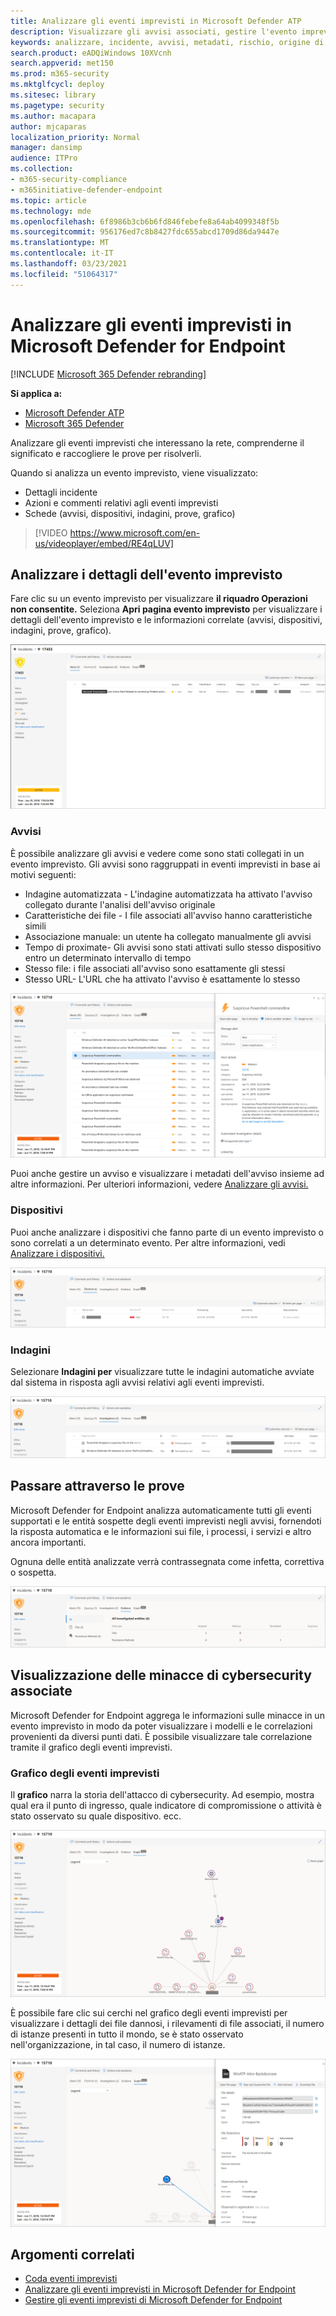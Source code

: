 ```yaml
---
title: Analizzare gli eventi imprevisti in Microsoft Defender ATP
description: Visualizzare gli avvisi associati, gestire l'evento imprevisto e visualizzare i metadati degli avvisi per analizzare un evento imprevisto
keywords: analizzare, incidente, avvisi, metadati, rischio, origine di rilevamento, dispositivi interessati, modelli, correlazione
search.product: eADQiWindows 10XVcnh
search.appverid: met150
ms.prod: m365-security
ms.mktglfcycl: deploy
ms.sitesec: library
ms.pagetype: security
ms.author: macapara
author: mjcaparas
localization_priority: Normal
manager: dansimp
audience: ITPro
ms.collection:
- m365-security-compliance
- m365initiative-defender-endpoint
ms.topic: article
ms.technology: mde
ms.openlocfilehash: 6f8986b3cb6b6fd846febefe8a64ab4099348f5b
ms.sourcegitcommit: 956176ed7c8b8427fdc655abcd1709d86da9447e
ms.translationtype: MT
ms.contentlocale: it-IT
ms.lasthandoff: 03/23/2021
ms.locfileid: "51064317"
---
```

# <a name="investigate-incidents-in-microsoft-defender-for-endpoint"></a>Analizzare gli eventi imprevisti in Microsoft Defender for Endpoint

[!INCLUDE [Microsoft 365 Defender rebranding](../../includes/microsoft-defender.md)]

**Si applica a:**
- [Microsoft Defender ATP](https://go.microsoft.com/fwlink/p/?linkid=2146631)
- [Microsoft 365 Defender](https://go.microsoft.com/fwlink/?linkid=2118804)


Analizzare gli eventi imprevisti che interessano la rete, comprenderne il significato e raccogliere le prove per risolverli. 

Quando si analizza un evento imprevisto, viene visualizzato:
- Dettagli incidente
- Azioni e commenti relativi agli eventi imprevisti
- Schede (avvisi, dispositivi, indagini, prove, grafico)

> [!VIDEO https://www.microsoft.com/en-us/videoplayer/embed/RE4qLUV]


## <a name="analyze-incident-details"></a>Analizzare i dettagli dell'evento imprevisto 
Fare clic su un evento imprevisto per visualizzare **il riquadro Operazioni non consentite.** Seleziona **Apri pagina evento imprevisto** per visualizzare i dettagli dell'evento imprevisto e le informazioni correlate (avvisi, dispositivi, indagini, prove, grafico). 

![Immagine dei dettagli dell'evento imprevisto1](images/atp-incident-details.png)

### <a name="alerts"></a>Avvisi
È possibile analizzare gli avvisi e vedere come sono stati collegati in un evento imprevisto. Gli avvisi sono raggruppati in eventi imprevisti in base ai motivi seguenti:
- Indagine automatizzata - L'indagine automatizzata ha attivato l'avviso collegato durante l'analisi dell'avviso originale 
- Caratteristiche dei file - I file associati all'avviso hanno caratteristiche simili
- Associazione manuale: un utente ha collegato manualmente gli avvisi
- Tempo di proximate- Gli avvisi sono stati attivati sullo stesso dispositivo entro un determinato intervallo di tempo
- Stesso file: i file associati all'avviso sono esattamente gli stessi
- Stesso URL- L'URL che ha attivato l'avviso è esattamente lo stesso

![Immagine della scheda degli avvisi con la pagina dei dettagli dell'evento imprevisto che mostra i motivi per cui gli avvisi sono stati collegati tra loro nell'evento imprevisto](images/atp-incidents-alerts-reason.png)

Puoi anche gestire un avviso e visualizzare i metadati dell'avviso insieme ad altre informazioni. Per ulteriori informazioni, vedere [Analizzare gli avvisi.](investigate-alerts.md) 

### <a name="devices"></a>Dispositivi
Puoi anche analizzare i dispositivi che fanno parte di un evento imprevisto o sono correlati a un determinato evento. Per altre informazioni, vedi [Analizzare i dispositivi.](investigate-machines.md)

![Scheda Immagine dei dispositivi nella pagina dei dettagli dell'evento imprevisto](images/atp-incident-device-tab.png)

### <a name="investigations"></a>Indagini
Selezionare **Indagini per** visualizzare tutte le indagini automatiche avviate dal sistema in risposta agli avvisi relativi agli eventi imprevisti.

![Immagine della scheda indagini nella pagina dei dettagli dell'evento imprevisto](images/atp-incident-investigations-tab.png)

## <a name="going-through-the-evidence"></a>Passare attraverso le prove
Microsoft Defender for Endpoint analizza automaticamente tutti gli eventi supportati e le entità sospette degli eventi imprevisti negli avvisi, fornendoti la risposta automatica e le informazioni sui file, i processi, i servizi e altro ancora importanti. 

Ognuna delle entità analizzate verrà contrassegnata come infetta, correttiva o sospetta. 

![Scheda Immagine della prova nella pagina dei dettagli dell'evento imprevisto](images/atp-incident-evidence-tab.png)

## <a name="visualizing-associated-cybersecurity-threats"></a>Visualizzazione delle minacce di cybersecurity associate 
Microsoft Defender for Endpoint aggrega le informazioni sulle minacce in un evento imprevisto in modo da poter visualizzare i modelli e le correlazioni provenienti da diversi punti dati. È possibile visualizzare tale correlazione tramite il grafico degli eventi imprevisti.

### <a name="incident-graph"></a>Grafico degli eventi imprevisti
Il **grafico** narra la storia dell'attacco di cybersecurity. Ad esempio, mostra qual era il punto di ingresso, quale indicatore di compromissione o attività è stato osservato su quale dispositivo. ecc.

![Immagine del grafico degli eventi imprevisti](images/atp-incident-graph-tab.png)

È possibile fare clic sui cerchi nel grafico degli eventi imprevisti per visualizzare i dettagli dei file dannosi, i rilevamenti di file associati, il numero di istanze presenti in tutto il mondo, se è stato osservato nell'organizzazione, in tal caso, il numero di istanze.

![Immagine dei dettagli dell'evento imprevisto](images/atp-incident-graph-details.png)

## <a name="related-topics"></a>Argomenti correlati
- [Coda eventi imprevisti](https://docs.microsoft.com/microsoft-365/security/defender-endpoint/view-incidents-queue)
- [Analizzare gli eventi imprevisti in Microsoft Defender for Endpoint](https://docs.microsoft.com/microsoft-365/security/defender-endpoint/investigate-incidents)
- [Gestire gli eventi imprevisti di Microsoft Defender for Endpoint](https://docs.microsoft.com/microsoft-365/security/defender-endpoint/manage-incidents)
